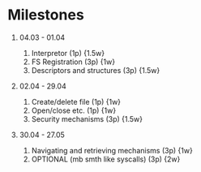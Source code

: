 # Milestones
1. 04.03 - 01.04
   1. Interpretor (1p) {1.5w}
   2. FS Registration (3p) {1w}
   3. Descriptors and structures (3p) {1.5w}

2. 02.04 - 29.04
   1. Create/delete file (1p) {1w}
   2. Open/close etc. (1p) {1w}
   3. Security mechanisms (3p) {1.5w}

3. 30.04 - 27.05
   1. Navigating and retrieving mechanisms (3p) {1w}
   2. OPTIONAL (mb smth like syscalls) (3p) {2w}
   